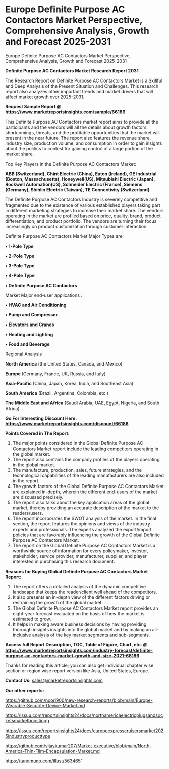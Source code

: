 # Europe Definite Purpose AC Contactors Market Perspective, Comprehensive Analysis, Growth and Forecast 2025-2031
Europe Definite Purpose AC Contactors Market Perspective, Comprehensive Analysis, Growth and Forecast 2025-2031

<strong>Definite Purpose AC Contactors Market Research Report 2031</strong>

The Research Report on Definite Purpose AC Contactors Market is a Skillful and Deep Analysis of the Present Situation and Challenges. This research report also analyzes other important trends and market drivers that will affect market growth over 2025-2031.

<strong>Request Sample Report @ <a href=https://www.marketreportsinsights.com/sample/66186>https://www.marketreportsinsights.com/sample/66186</a></strong>

This Definite Purpose AC Contactors market report aims to provide all the participants and the vendors will all the details about growth factors, shortcomings, threats, and the profitable opportunities that the market will present in the near future. The report also features the revenue share, industry size, production volume, and consumption in order to gain insights about the politics to contest for gaining control of a large portion of the market share.

Top Key Players in the Definite Purpose AC Contactors Market:

<strong>ABB (Switzerland), Chint Electric (China), Eaton (Ireland), GE Industrial (Boston, Massachusetts), Honeywell(US), Mitsubishi Electric (Japan), Rockwell Automation(US), Schneider Electric (France), Siemens (Germany), Shihlin Electric (Taiwan), TE Connectivity (Switzerland)</strong>

The Definite Purpose AC Contactors Industry is severely competitive and fragmented due to the existence of various established players taking part in different marketing strategies to increase their market share. The vendors operating in the market are profiled based on price, quality, brand, product differentiation, and product portfolio. The vendors are turning their focus increasingly on product customization through customer interaction.

Definite Purpose AC Contactors Market Major Types are:

<strong>• 1-Pole Type

• 2-Pole Type

• 3-Pole Type

• 4-Pole Type

• Definite Purpose AC Contactors</strong>

Market Major end-user applications :

<strong>• HVAC and Air Conditioning

• Pump and Compressor

• Elevators and Cranes

• Heating and Lighting

• Food and Beverage</strong>

Regional Analysis

</u><strong><b>North America</b></strong> (the United States, Canada, and Mexico)

<strong><b>Europe </b></strong>(Germany, France, UK, Russia, and Italy)

<strong><b>Asia-Pacific</b></strong> (China, Japan, Korea, India, and Southeast Asia)

<strong><b>South America</b></strong> (Brazil, Argentina, Colombia, etc.)

<strong><b>The Middle East and Africa</b></strong> (Saudi Arabia, UAE, Egypt, Nigeria, and South Africa)

<strong>Go For Interesting Discount Here: <a href=https://www.marketreportsinsights.com/discount/66186>https://www.marketreportsinsights.com/discount/66186</a></strong>

<strong>Points Covered in The Report:</strong>
<ol>
  <li>The major points considered in the Global Definite Purpose AC Contactors Market report include the leading competitors operating in the global market.</li>
  <li>The report also contains the company profiles of the players operating in the global market.</li>
  <li>The manufacture, production, sales, future strategies, and the technological capabilities of the leading manufacturers are also included in the report.</li>
  <li>The growth factors of the Global Definite Purpose AC Contactors Market are explained in-depth, wherein the different end-users of the market are discussed precisely.</li>
  <li>The report also talks about the key application areas of the global market, thereby providing an accurate description of the market to the readers/users.</li>
  <li>The report incorporates the SWOT analysis of the market. In the final section, the report features the opinions and views of the industry experts and professionals. The experts analyzed the export/import policies that are favorably influencing the growth of the Global Definite Purpose AC Contactors Market.</li>
  <li>The report on the Global Definite Purpose AC Contactors Market is a worthwhile source of information for every policymaker, investor, stakeholder, service provider, manufacturer, supplier, and player interested in purchasing this research document.</li>
</ol>
<strong>Reasons for Buying Global Definite Purpose AC Contactors Market Report:</strong>

<ol>
  <li>The report offers a detailed analysis of the dynamic competitive landscape that keeps the reader/client well ahead of the competitors.</li>
  <li>It also presents an in-depth view of the different factors driving or restraining the growth of the global market.</li>
  <li>The Global Definite Purpose AC Contactors Market report provides an eight-year forecast evaluated on the basis of how the market is estimated to grow.</li>
  <li>It helps in making aware business decisions by having providing thorough insights insights into the global market and by making an all-inclusive analysis of the key market segments and sub-segments.</li>
</ol>
<strong>Access full Report Description, TOC, Table of Figure, Chart, etc. @ <a href=https://www.marketreportsinsights.com/industry-forecast/definite-purpose-ac-contactors-market-growth-and-size-2021-66186>https://www.marketreportsinsights.com/industry-forecast/definite-purpose-ac-contactors-market-growth-and-size-2021-66186</a></strong>


Thanks for reading this article; you can also get individual chapter wise section or region wise report version like Asia, United States, Europe.

<strong>Contact Us:</strong>
sales@marketreportsinsights.com

<strong>Our other reports:</strong>

<a href=https://github.com/noori900/new-research-reports/blob/main/Europe-Wearable-Security-Device-Market.md>https://github.com/noori900/new-research-reports/blob/main/Europe-Wearable-Security-Device-Market.md</a>

<a href=https://issuu.com/reportsinsights24/docs/northamericaelectricplugsandsocketsmarketboostingg>https://issuu.com/reportsinsights24/docs/northamericaelectricplugsandsocketsmarketboostingg</a>

<a href=https://issuu.com/reportsinsights24/docs/europeexpresscruisersmarket2025industryproducttype>https://issuu.com/reportsinsights24/docs/europeexpresscruisersmarket2025industryproducttype</a>

<a href=https://github.com/vijaykumar207/Market-executive/blob/main/North-America-Thin-Film-Encapsulation-Market.md>https://github.com/vijaykumar207/Market-executive/blob/main/North-America-Thin-Film-Encapsulation-Market.md</a>

<a href=https://tanomuno.com/illust/563465>https://tanomuno.com/illust/563465</a>"
